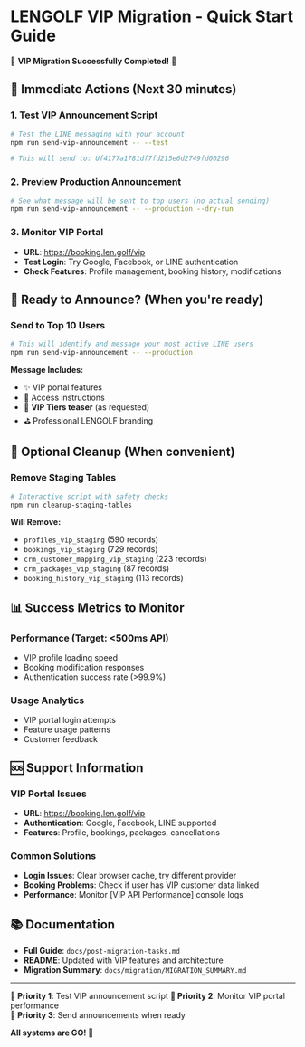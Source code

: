 # LENGOLF VIP Migration - Quick Start Guide

🎉 **VIP Migration Successfully Completed!** 🎉

## 🚀 Immediate Actions (Next 30 minutes)

### 1. Test VIP Announcement Script
```bash
# Test the LINE messaging with your account
npm run send-vip-announcement -- --test

# This will send to: Uf4177a1781df7fd215e6d2749fd00296
```

### 2. Preview Production Announcement
```bash
# See what message will be sent to top users (no actual sending)
npm run send-vip-announcement -- --production --dry-run
```

### 3. Monitor VIP Portal
- **URL**: https://booking.len.golf/vip
- **Test Login**: Try Google, Facebook, or LINE authentication
- **Check Features**: Profile management, booking history, modifications

## 📱 Ready to Announce? (When you're ready)

### Send to Top 10 Users
```bash
# This will identify and message your most active LINE users
npm run send-vip-announcement -- --production
```

**Message Includes:**
- ✨ VIP portal features
- 🚀 Access instructions  
- 🌟 **VIP Tiers teaser** (as requested)
- ⛳ Professional LENGOLF branding

## 🧹 Optional Cleanup (When convenient)

### Remove Staging Tables
```bash
# Interactive script with safety checks
npm run cleanup-staging-tables
```

**Will Remove:**
- `profiles_vip_staging` (590 records)
- `bookings_vip_staging` (729 records)
- `crm_customer_mapping_vip_staging` (223 records)
- `crm_packages_vip_staging` (87 records)
- `booking_history_vip_staging` (113 records)

## 📊 Success Metrics to Monitor

### Performance (Target: <500ms API)
- VIP profile loading speed
- Booking modification responses
- Authentication success rate (>99.9%)

### Usage Analytics
- VIP portal login attempts
- Feature usage patterns
- Customer feedback

## 🆘 Support Information

### VIP Portal Issues
- **URL**: https://booking.len.golf/vip
- **Authentication**: Google, Facebook, LINE supported
- **Features**: Profile, bookings, packages, cancellations

### Common Solutions
- **Login Issues**: Clear browser cache, try different provider
- **Booking Problems**: Check if user has VIP customer data linked
- **Performance**: Monitor [VIP API Performance] console logs

## 📚 Documentation

- **Full Guide**: `docs/post-migration-tasks.md`
- **README**: Updated with VIP features and architecture
- **Migration Summary**: `docs/migration/MIGRATION_SUMMARY.md`

---

**🎯 Priority 1**: Test VIP announcement script
**🎯 Priority 2**: Monitor VIP portal performance  
**🎯 Priority 3**: Send announcements when ready

**All systems are GO! 🚀** 
